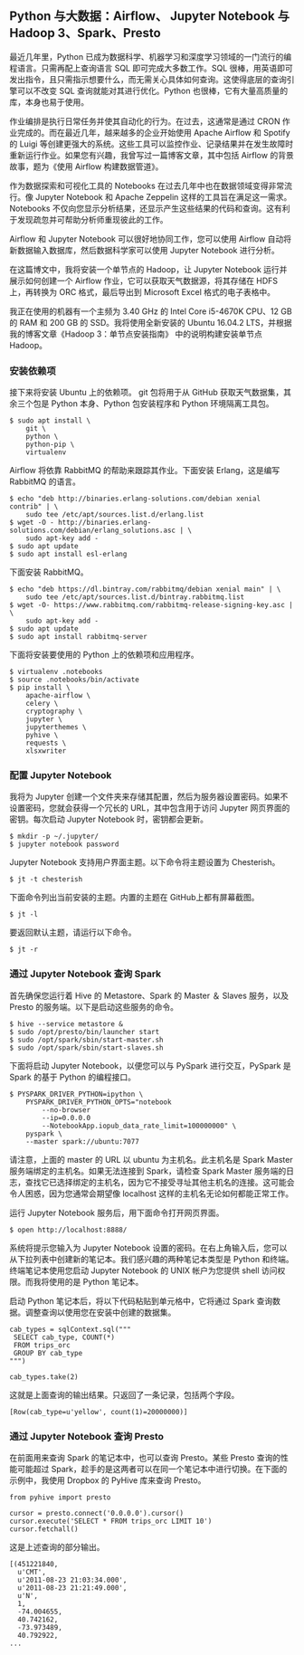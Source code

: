 ## Python 与大数据：Airflow、 Jupyter Notebook 与 Hadoop 3、Spark、Presto


最近几年里，Python 已成为数据科学、机器学习和深度学习领域的一门流行的编程语言。只需再配上查询语言 SQL 即可完成大多数工作。SQL 很棒，用英语即可发出指令，且只需指示想要什么，而无需关心具体如何查询。这使得底层的查询引擎可以不改变 SQL 查询就能对其进行优化。Python 也很棒，它有大量高质量的库，本身也易于使用。

作业编排是执行日常任务并使其自动化的行为。在过去，这通常是通过 CRON 作业完成的。而在最近几年，越来越多的企业开始使用 Apache Airflow 和 Spotify 的 Luigi 等创建更强大的系统。这些工具可以监控作业、记录结果并在发生故障时重新运行作业。如果您有兴趣，我曾写过一篇博客文章，其中包括 Airflow 的背景故事，题为《使用 Airflow 构建数据管道》。

作为数据探索和可视化工具的 Notebooks 在过去几年中也在数据领域变得非常流行。像 Jupyter Notebook 和 Apache Zeppelin 这样的工具旨在满足这一需求。Notebooks 不仅向您显示分析结果，还显示产生这些结果的代码和查询。这有利于发现疏忽并可帮助分析师重现彼此的工作。

Airflow 和 Jupyter Notebook 可以很好地协同工作，您可以使用 Airflow 自动将新数据输入数据库，然后数据科学家可以使用 Jupyter Notebook 进行分析。

在这篇博文中，我将安装一个单节点的 Hadoop，让 Jupyter Notebook 运行并展示如何创建一个 Airflow 作业，它可以获取天气数据源，将其存储在 HDFS 上，再转换为 ORC 格式，最后导出到 Microsoft Excel 格式的电子表格中。

我正在使用的机器有一个主频为 3.40 GHz 的 Intel Core i5-4670K CPU、12 GB 的 RAM 和 200 GB 的 SSD。我将使用全新安装的 Ubuntu 16.04.2 LTS，并根据我的博客文章《Hadoop 3：单节点安装指南》 中的说明构建安装单节点 Hadoop。

### 安装依赖项

接下来将安装 Ubuntu 上的依赖项。 git 包将用于从 GitHub 获取天气数据集，其余三个包是 Python 本身、Python 包安装程序和 Python 环境隔离工具包。




    $ sudo apt install \
        git \
        python \
        python-pip \
        virtualenv

Airflow 将依靠 RabbitMQ 的帮助来跟踪其作业。下面安装 Erlang，这是编写 RabbitMQ 的语言。

    $ echo "deb http://binaries.erlang-solutions.com/debian xenial contrib" | \
        sudo tee /etc/apt/sources.list.d/erlang.list
    $ wget -O - http://binaries.erlang-solutions.com/debian/erlang_solutions.asc | \
        sudo apt-key add -
    $ sudo apt update
    $ sudo apt install esl-erlang

下面安装 RabbitMQ。

    $ echo "deb https://dl.bintray.com/rabbitmq/debian xenial main" | \
        sudo tee /etc/apt/sources.list.d/bintray.rabbitmq.list
    $ wget -O- https://www.rabbitmq.com/rabbitmq-release-signing-key.asc | \
        sudo apt-key add -
    $ sudo apt update
    $ sudo apt install rabbitmq-server

下面将安装要使用的 Python 上的依赖项和应用程序。

    $ virtualenv .notebooks
    $ source .notebooks/bin/activate
    $ pip install \
        apache-airflow \
        celery \
        cryptography \
        jupyter \
        jupyterthemes \
        pyhive \
        requests \
        xlsxwriter

### 配置 Jupyter Notebook


我将为 Jupyter 创建一个文件夹来存储其配置，然后为服务器设置密码。如果不设置密码，您就会获得一个冗长的 URL，其中包含用于访问 Jupyter 网页界面的密钥。每次启动 Jupyter Notebook 时，密钥都会更新。

    $ mkdir -p ~/.jupyter/
    $ jupyter notebook password


Jupyter Notebook 支持用户界面主题。以下命令将主题设置为 Chesterish。

    $ jt -t chesterish


下面命令列出当前安装的主题。内置的主题在 GitHub上都有屏幕截图。

    $ jt -l

要返回默认主题，请运行以下命令。

    $ jt -r


### 通过 Jupyter Notebook 查询 Spark

首先确保您运行着 Hive 的 Metastore、Spark 的 Master ＆ Slaves 服务，以及 Presto 的服务端。以下是启动这些服务的命令。

    $ hive --service metastore &
    $ sudo /opt/presto/bin/launcher start
    $ sudo /opt/spark/sbin/start-master.sh
    $ sudo /opt/spark/sbin/start-slaves.sh


下面将启动 Jupyter Notebook，以便您可以与 PySpark 进行交互，PySpark 是 Spark 的基于 Python 的编程接口。

    $ PYSPARK_DRIVER_PYTHON=ipython \
        PYSPARK_DRIVER_PYTHON_OPTS="notebook
            --no-browser
            --ip=0.0.0.0
            --NotebookApp.iopub_data_rate_limit=100000000" \
        pyspark \
        --master spark://ubuntu:7077


请注意，上面的 master 的 URL 以 ubuntu 为主机名。此主机名是 Spark Master 服务端绑定的主机名。如果无法连接到 Spark，请检查 Spark Master 服务端的日志，查找它已选择绑定的主机名，因为它不接受寻址其他主机名的连接。这可能会令人困惑，因为您通常会期望像 localhost 这样的主机名无论如何都能正常工作。


运行 Jupyter Notebook 服务后，用下面命令打开网页界面。


    $ open http://localhost:8888/


系统将提示您输入为 Jupyter Notebook 设置的密码。在右上角输入后，您可以从下拉列表中创建新的笔记本。我们感兴趣的两种笔记本类型是 Python 和终端。终端笔记本使用您启动 Jupyter Notebook 的 UNIX 帐户为您提供 shell 访问权限。而我将使用的是 Python 笔记本。

启动 Python 笔记本后，将以下代码粘贴到单元格中，它将通过 Spark 查询数据。调整查询以使用您在安装中创建的数据集。


    cab_types = sqlContext.sql("""
     SELECT cab_type, COUNT(*)
     FROM trips_orc
     GROUP BY cab_type
    """)

    cab_types.take(2)


这就是上面查询的输出结果。只返回了一条记录，包括两个字段。


    [Row(cab_type=u'yellow', count(1)=20000000)]


### 通过 Jupyter Notebook 查询 Presto

在前面用来查询 Spark 的笔记本中，也可以查询 Presto。某些 Presto 查询的性能可能超过 Spark，趁手的是这两者可以在同一个笔记本中进行切换。在下面的示例中，我使用 Dropbox 的 PyHive 库来查询 Presto。



    from pyhive import presto

    cursor = presto.connect('0.0.0.0').cursor()
    cursor.execute('SELECT * FROM trips_orc LIMIT 10')
    cursor.fetchall()


这是上述查询的部分输出。


    [(451221840,
      u'CMT',
      u'2011-08-23 21:03:34.000',
      u'2011-08-23 21:21:49.000',
      u'N',
      1,
      -74.004655,
      40.742162,
      -73.973489,
      40.792922,
    ...